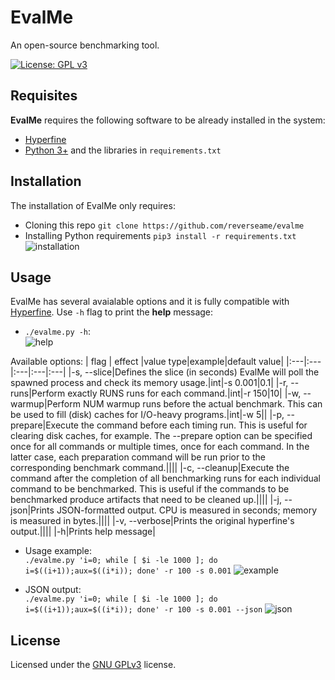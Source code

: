 # EvalMe
An open-source benchmarking tool.

[![License: GPL v3](https://img.shields.io/badge/License-GPLv3-blue.svg)](https://www.gnu.org/licenses/gpl-3.0)

## Requisites
**EvalMe** requires the following software to be already installed in the system:
* [Hyperfine](https://github.com/sharkdp/hyperfine)
* [Python 3+](https://www.python.org/downloads/) and the libraries in `requirements.txt`

## Installation
The installation of EvalMe only requires:
* Cloning this repo `git clone https://github.com/reverseame/evalme`
* Installing Python requirements `pip3 install -r requirements.txt`
![installation](https://i.imgur.com/hXGThNv.gif)

## Usage
EvalMe has several avaialable options and it is fully compatible with [Hyperfine](https://github.com/sharkdp/hyperfine). Use `-h` flag to print the **help** message:
* `./evalme.py -h`:  
![help](https://i.imgur.com/Ga9rE9x.gif)

Available options:
| flag | effect |value type|example|default value|
|:---|:---|:---|:---|:---|
|-s, --slice|Defines the slice (in seconds) EvalMe will poll the spawned process and check its memory usage.|int|-s 0.001|0.1|
|-r, --runs|Perform exactly RUNS runs for each command.|int|-r 150|10|
|-w, --warmup|Perform NUM warmup runs before the actual benchmark. This can be used to fill (disk) caches for I/O-heavy programs.|int|-w 5||
|-p, --prepare|Execute the command before each timing run. This is useful for clearing disk caches, for example. The --prepare option can be specified once for all commands or multiple times, once for each command. In the latter case, each preparation command will be run prior to the corresponding benchmark command.||||
|-c, --cleanup|Execute the command after the completion of all benchmarking runs for each individual command to be benchmarked. This is useful if the commands to be benchmarked produce artifacts that need to be cleaned up.||||
|-j, --json|Prints JSON-formatted output. CPU is measured in seconds; memory is measured in bytes.||||
|-v, --verbose|Prints the original hyperfine's output.||||
|-h|Prints help message|

* Usage example:  
`./evalme.py 'i=0; while [ $i -le 1000 ]; do i=$((i+1));aux=$((i*i)); done' -r 100 -s 0.001`
![example](https://i.imgur.com/gU1I1ab.gif)

* JSON output:  
`./evalme.py 'i=0; while [ $i -le 1000 ]; do i=$((i+1));aux=$((i*i)); done' -r 100 -s 0.001 --json`
![json](https://i.imgur.com/nPobuH0.gif)

## License

Licensed under the [GNU GPLv3](LICENSE) license.
